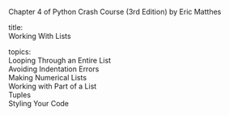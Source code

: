 Chapter 4 of Python Crash Course (3rd Edition) by Eric Matthes

title:  
Working With Lists

topics:  
Looping Through an Entire List  
Avoiding Indentation Errors  
Making Numerical Lists  
Working with Part of a List  
Tuples  
Styling Your Code  